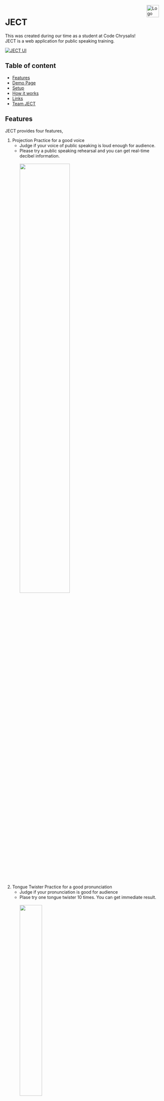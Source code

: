 <a href="https://ject.netlify.com/">
    <img src="https://user-images.githubusercontent.com/23233648/50394500-44635380-07a1-11e9-93f2-596e8b8b839f.png" alt="Logo" title="JECT" align="right" height="40" />
</a>

# JECT

This was created during our time as a student at Code Chrysalis!<br>
JECT is a web application for public speaking training.

[![JECT UI](https://user-images.githubusercontent.com/23233648/50395178-bccc1380-07a5-11e9-8b00-ead2f3fe7da6.png)](https://ject.netlify.com/)

## Table of content

- [Features](#Features)
- [Demo Page](#Demo-Page)
- [Setup](#Setup)
- [How it works](#How-it-works)
- [Links](#links)
- [Team JECT](#Team-JECT)

## Features

JECT provides four features,

1. Projection Practice for a good voice
   - Judge if your voice of public speaking is loud enough for audience.
   - Please try a public speaking rehearsal and you can get real-time decibel information.
     <br>
     <br>
     <img src="https://user-images.githubusercontent.com/23233648/50395465-7d9ec200-07a7-11e9-9792-e76ec8951c0c.png" height="60%" width="60%">
     <br>
     <br>
2. Tongue Twister Practice for a good pronunciation
   - Judge if your pronunciation is good for audience
   - Plase try one tongue twister 10 times. You can get immediate result.
     <br>
     <br>
     <img src="https://user-images.githubusercontent.com/23233648/50395656-cefb8100-07a8-11e9-97ab-3231dc61d21f.png" height="40%" width="40%">
     <br>
     <br>
3. Karaoke Mode for getting a confidence
   - Get confidence and keep talking! <br>Even if you prepare well, some trouble happens. Don't be upset.
   - First you get one topic and get five random continuously. What you should do is keep talking for five minutes while you follow the topic.
     <br>
     <br>
     <img src="https://user-images.githubusercontent.com/23233648/50395687-0702c400-07a9-11e9-9c72-be07fcd96658.png" height="60%" width="60%">
     <br>
     <br>
4. Statistics
   - Analyze and improve yourself more.
   - You can check each session, daily average.
     <br>
     <br>
     <img src="https://user-images.githubusercontent.com/23233648/50395723-3adde980-07a9-11e9-823f-95d88f96b890.png" height="80%" width="80%">
     <br>
     <br>

## Demo Page

[Demo Page](https://ject.netlify.com/) is here ! You can practice public speaking app !

## Setup

If you want to try JECT on your local machine, follow this instruction.

1. Clone this repo

```
git clone https://github.com/cc6-ject/ject-frontend.git
```

2. Install all dependencies

```
cd ject-frontend
yarn
```

3. Start local server

```
yarn start
```

4. Go to browser and type "localhost:3000"

## How it works

- Frontend<br>
  React
- UI<br>
  MATERIAL-UI
- Speech Recognition<br>
  Web API
- Audio Context<br>
  Web API

## Links

- [Web Site](https://ject.netlify.com/)
- [React](https://reactjs.org/)
- [MATERIAL-UI](https://material-ui.com/)
- [MDN](https://developer.mozilla.org/en-US/)

## Team JECT

### Follow us on Github:

- [daenamkim](https://github.com/daenamkim)
- [egurinko](https://github.com/egurinko)
- [mp40](https://github.com/mp40)
